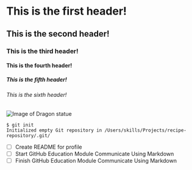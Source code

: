 # This is the first header!
## This is the second header!
### This is the third header!
#### This is the fourth header!
##### This is the fifth header!
###### This is the sixth header! 

![Image of Dragon statue](https://assets-global.website-files.com/63cda40ae1eb3d792c09917b/64775b822b7195d135be8e00_TG-9uWTvsK1iQU-xw300VB6tzWxJ98_9WB0htpmrOJs.jpeg)

```
$ git init
Initialized empty Git repository in /Users/skills/Projects/recipe-repository/.git/
```

- [ ] Create README for profile
- [ ] Start GitHub Education Module Communicate Using Markdown
- [ ] Finish GitHub Education Module Communicate Using Markdown
